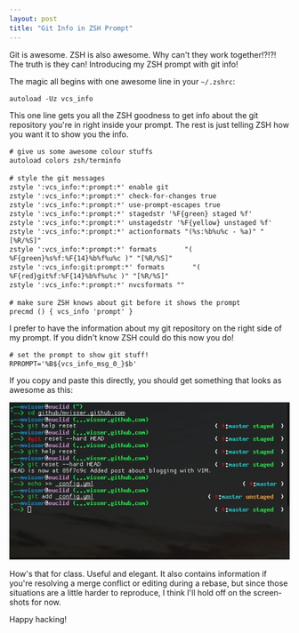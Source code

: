 ```yaml
---
layout: post
title: "Git Info in ZSH Prompt"
---
```


Git is awesome.  ZSH is also awesome.  Why can't they work together!?!?!  The
truth is they can! Introducing my ZSH prompt with git info!

The magic all begins with one awesome line in your `~/.zshrc`:

    autoload -Uz vcs_info

This one line gets you all the ZSH goodness to get info about the git repository
you're in right inside your prompt. The rest is just telling ZSH how you want it
to show you the info.

    # give us some awesome colour stuffs
    autoload colors zsh/terminfo

    # style the git messages
    zstyle ':vcs_info:*:prompt:*' enable git
    zstyle ':vcs_info:*:prompt:*' check-for-changes true
    zstyle ':vcs_info:*:prompt:*' use-prompt-escapes true
    zstyle ':vcs_info:*:prompt:*' stagedstr '%F{green} staged %f'
    zstyle ':vcs_info:*:prompt:*' unstagedstr '%F{yellow} unstaged %f'
    zstyle ':vcs_info:*:prompt:*' actionformats "(%s:%b%u%c - %a)" "[%R/%S]"
    zstyle ':vcs_info:*:prompt:*' formats       "( %F{green}%s%f:%F{14}%b%f%u%c )" "[%R/%S]"
    zstyle ':vcs_info:git:prompt:*' formats       "( %F{red}git%f:%F{14}%b%f%u%c )" "[%R/%S]"
    zstyle ':vcs_info:*:prompt:*' nvcsformats ""

    # make sure ZSH knows about git before it shows the prompt
    precmd () { vcs_info 'prompt' }


I prefer to have the information about my git repository on the right side of my
prompt.  If you didn't know ZSH could do this now you do!

    # set the prompt to show git stuff!
    RPROMPT='%B${vcs_info_msg_0_}$b'

If you copy and paste this directly, you should get something that looks as
awesome as this:

![Fancy git prompt][1]

How's that for class. Useful and elegant.  It also contains information if
you're resolving a merge conflict or editing during a rebase, but since those
situations are a little harder to reproduce, I think I'll hold off on the
screen-shots for now.

Happy hacking!

[1]: /images/git-prompt-staged.jpg
